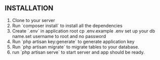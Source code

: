 <h2>INSTALLATION</h2>
<ol>
    <li>Clone to your server</li>
    <li>Run `composer install` to install all the dependencies</li>
<li>Create `.env` in application root cp .env.example .env set up your db name.set username to root and no password</li>
<li>Run `php artisan key:generate` to generate application key</li>
<li>Run `php artisan migrate` to migrate tables to your database.</li>
<li> run `php artisan serve` to start server and app should be ready.</li>
    </ol>
